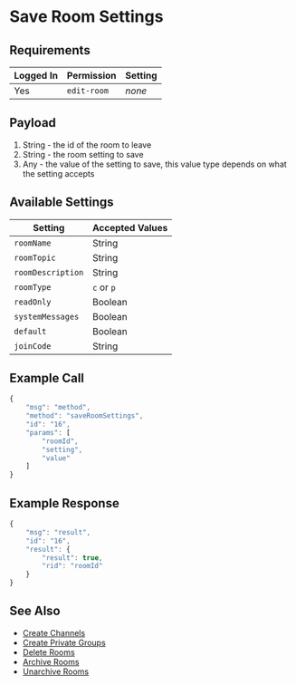# Save Room Settings

## Requirements

| Logged In | Permission  | Setting |
| --------- | ----------- | ------- |
| Yes       | `edit-room` | _none_  |

## Payload

1. String - the id of the room to leave
2. String - the room setting to save
3. Any - the value of the setting to save, this value type depends on what the setting accepts

## Available Settings

| Setting           | Accepted Values |
| ----------------- | --------------- |
| `roomName`        | String          |
| `roomTopic`       | String          |
| `roomDescription` | String          |
| `roomType`        | `c` or `p`      |
| `readOnly`        | Boolean         |
| `systemMessages`  | Boolean         |
| `default`         | Boolean         |
| `joinCode`        | String          |

## Example Call

```javascript
{
    "msg": "method",
    "method": "saveRoomSettings",
    "id": "16",
    "params": [
        "roomId",
        "setting",
        "value"
    ]
}
```

## Example Response

```javascript
{
    "msg": "result",
    "id": "16",
    "result": {
        "result": true,
        "rid": "roomId"
    }
}
```

## See Also

* [Create Channels](channels/create-channels.md)
* [Create Private Groups](channels/create-private-groups.md)
* [Delete Rooms](rooms/delete-rooms.md)
* [Archive Rooms](rooms/archive-rooms.md)
* [Unarchive Rooms](rooms/unarchive-rooms.md)
